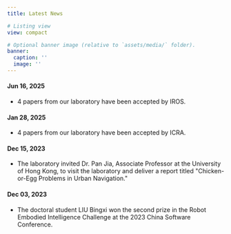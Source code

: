 ```yaml
---
title: Latest News

# Listing view
view: compact

# Optional banner image (relative to `assets/media/` folder).
banner:
  caption: ''
  image: ''
---
```

#### Jun 16, 2025
- 4 papers from our laboratory have been accepted by IROS.
#### Jan 28, 2025
- 4 papers from our laboratory have been accepted by ICRA.
#### Dec 15, 2023
- The laboratory invited Dr. Pan Jia, Associate Professor at the University of Hong Kong, to visit the laboratory and deliver a report titled "Chicken-or-Egg Problems in Urban Navigation."
#### Dec 03, 2023
- The doctoral student LIU Bingxi won the second prize in the Robot Embodied Intelligence Challenge at the 2023 China Software Conference.
